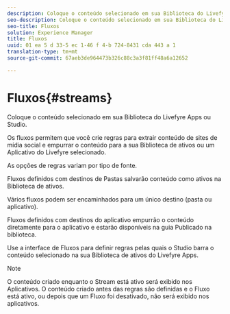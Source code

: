 ```yaml
---
description: Coloque o conteúdo selecionado em sua Biblioteca do Livefyre Apps ou Studio.
seo-description: Coloque o conteúdo selecionado em sua Biblioteca do Livefyre Apps ou Studio.
seo-title: Fluxos
solution: Experience Manager
title: Fluxos
uuid: 01 ea 5 d 33-5 ec 1-46 f 4-b 724-8431 cda 443 a 1
translation-type: tm+mt
source-git-commit: 67aeb3de964473b326c88c3a3f81ff48a6a12652

---
```



# Fluxos{#streams}

Coloque o conteúdo selecionado em sua Biblioteca do Livefyre Apps ou Studio.

Os fluxos permitem que você crie regras para extrair conteúdo de sites de mídia social e empurrar o conteúdo para a sua Biblioteca de ativos ou um Aplicativo do Livefyre selecionado.

As opções de regras variam por tipo de fonte.

Fluxos definidos com destinos de Pastas salvarão conteúdo como ativos na Biblioteca de ativos.

Vários fluxos podem ser encaminhados para um único destino (pasta ou aplicativo).

Fluxos definidos com destinos do aplicativo empurrão o conteúdo diretamente para o aplicativo e estarão disponíveis na guia Publicado na biblioteca.

Use a interface de Fluxos para definir regras pelas quais o Studio barra o conteúdo selecionado na sua Biblioteca de ativos do Livefyre Apps.

>[!NOTE]
>
>O conteúdo criado enquanto o Stream está ativo será exibido nos Aplicativos. O conteúdo criado antes das regras são definidas e o Fluxo está ativo, ou depois que um Fluxo foi desativado, não será exibido nos aplicativos.

